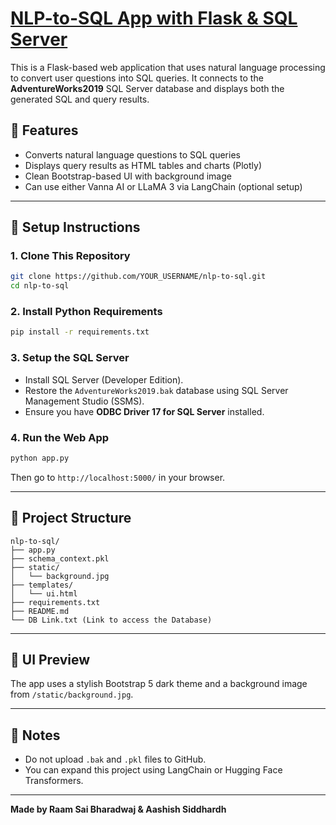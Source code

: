 # <a href="https://github.com/rsb01/NLP-to-SQL" target="_blank"> NLP-to-SQL App with Flask & SQL Server</a>

This is a Flask-based web application that uses natural language processing to convert user questions into SQL queries. It connects to the **AdventureWorks2019** SQL Server database and displays both the generated SQL and query results.

## 🌟 Features

- Converts natural language questions to SQL queries
- Displays query results as HTML tables and charts (Plotly)
- Clean Bootstrap-based UI with background image
- Can use either Vanna AI or LLaMA 3 via LangChain (optional setup)

---

## 🚀 Setup Instructions

### 1. Clone This Repository

```bash 
git clone https://github.com/YOUR_USERNAME/nlp-to-sql.git
cd nlp-to-sql
```

### 2. Install Python Requirements

```bash
pip install -r requirements.txt
```

### 3. Setup the SQL Server

- Install SQL Server (Developer Edition).
- Restore the `AdventureWorks2019.bak` database using SQL Server Management Studio (SSMS).
- Ensure you have **ODBC Driver 17 for SQL Server** installed.

### 4. Run the Web App

```bash
python app.py
```

Then go to `http://localhost:5000/` in your browser.

---

## 📁 Project Structure

```
nlp-to-sql/
├── app.py
├── schema_context.pkl
├── static/
│   └── background.jpg
├── templates/
│   └── ui.html
├── requirements.txt
├── README.md
└── DB Link.txt (Link to access the Database)
```
---

## 📸 UI Preview

The app uses a stylish Bootstrap 5 dark theme and a background image from `/static/background.jpg`.

---

## 🔐 Notes

- Do not upload `.bak` and `.pkl` files to GitHub.
- You can expand this project using LangChain or Hugging Face Transformers.

---

**Made by Raam Sai Bharadwaj & Aashish Siddhardh**


